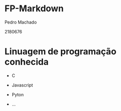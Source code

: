# FP-Markdown

Pedro Machado

2180676 

# Linuagem de programação conhecida 
 
 * C
 
*  Javascript 
 
*  Pyton 

* ...
 
